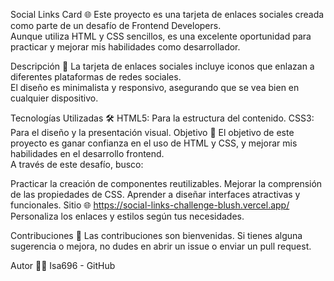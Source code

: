 Social Links Card 🌐
Este proyecto es una tarjeta de enlaces sociales creada como parte de un desafío de Frontend Developers. <br/> Aunque utiliza HTML y CSS sencillos, es una excelente oportunidad para practicar y mejorar mis habilidades como desarrollador.

Descripción 📄
La tarjeta de enlaces sociales incluye iconos que enlazan a diferentes plataformas de redes sociales. <br/> El diseño es minimalista y responsivo, asegurando que se vea bien en cualquier dispositivo.

Tecnologías Utilizadas 🛠️
HTML5: Para la estructura del contenido.
CSS3: Para el diseño y la presentación visual.
Objetivo 🎯
El objetivo de este proyecto es ganar confianza en el uso de HTML y CSS, y mejorar mis habilidades en el desarrollo frontend. <br/> A través de este desafío, busco:<br/>

Practicar la creación de componentes reutilizables.
Mejorar la comprensión de las propiedades de CSS.
Aprender a diseñar interfaces atractivas y funcionales.
Sitio 🌐
https://social-links-challenge-blush.vercel.app/ <br/> Personaliza los enlaces y estilos según tus necesidades.

Contribuciones 🤝
Las contribuciones son bienvenidas. Si tienes alguna sugerencia o mejora, no dudes en abrir un issue o enviar un pull request.

Autor 👨‍💻
Isa696 - GitHub
